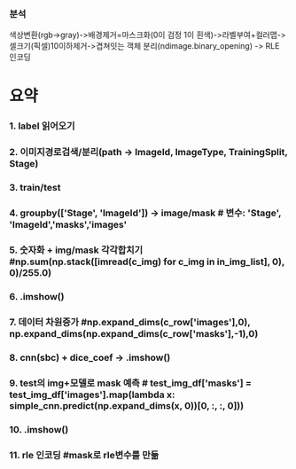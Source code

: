 ### 분석



색상변환(rgb->gray)->배경제거=마스크화(0이 검정 1이 흰색)->라벨부여+컬러맵->셀크기(픽셀)10이하제거->겹쳐잇는 객체 분리(ndimage.binary_opening)
-> RLE 인코딩

# 요약

### 1. label 읽어오기 
### 2. 이미지경로검색/분리(path  -> ImageId, ImageType, TrainingSplit, Stage)
### 3. train/test 
### 4. groupby(['Stage', 'ImageId']) -> image/mask # 변수: 'Stage', 'ImageId','masks','images' 
### 5. 숫자화 + img/mask 각각합치기 #np.sum(np.stack([imread(c_img) for c_img in in_img_list], 0), 0)/255.0)
### 6. .imshow()
### 7. 데이터 차원증가 #np.expand_dims(c_row['images'],0), np.expand_dims(np.expand_dims(c_row['masks'],-1),0)
### 8. cnn(sbc) + dice_coef -> .imshow()
### 9. test의 img+모델로 mask 예측 # test_img_df['masks'] = test_img_df['images'].map(lambda x: simple_cnn.predict(np.expand_dims(x, 0))[0, :, :, 0]))
### 10. .imshow()
### 11. rle 인코딩 #mask로 rle변수를 만듦
